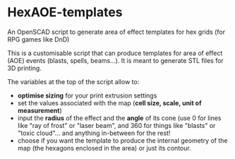 # HexAOE-templates
An OpenSCAD script to generate area of effect templates for hex grids (for RPG games like DnD)

This is a customisable script that can produce templates for area of effect (AOE) events (blasts, spells, beams...).
It is meant to generate STL files for 3D printing.

The variables at the top of the script allow to:

- **optimise sizing** for your print extrusion settings
- set the values associated with the map (**cell size, scale, unit of measurement**)
- input the **radius** of the effect and the **angle** of its cone (use 0 for lines like "ray of frost" or "laser beam", and 360 for things like "blasts" or "toxic cloud"... and anything in-between for the rest!
- choose if you want the template to produce the internal geometry of the map (the hexagons enclosed in the area) or just its contour.
